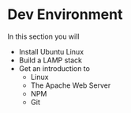 # Dev Environment

In this section you will
* Install Ubuntu Linux
* Build a LAMP stack
* Get an introduction to
  * Linux
  * The Apache Web Server
  * NPM
  * Git
